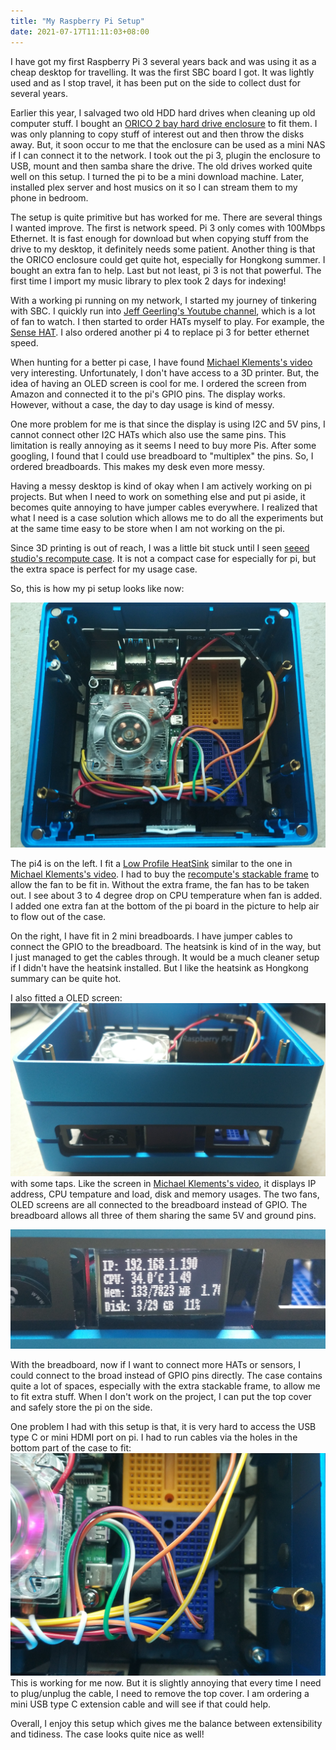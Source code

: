 ```yaml
---
title: "My Raspberry Pi Setup"
date: 2021-07-17T11:11:03+08:00
---
```


I have got my first Raspberry Pi 3 several years back and was using it as a cheap desktop for travelling. It was the first SBC board I got. It was lightly used and as I stop travel, it has been put on the side to collect dust for several years.

Earlier this year, I salvaged two old HDD hard drives when cleaning up old computer stuff. I bought an [ORICO 2 bay hard drive enclosure](https://www.amazon.com/ORICO-Bay-Hard-Drive-Enclosure/dp/B0734CZSXL/ref=sr_1_6) to fit them. I was only planning to copy stuff of interest out and then throw the disks away. But, it soon occur to me that the enclosure can be used as a mini NAS if I can connect it to the network. I took out the pi 3, plugin the enclosure to USB, mount and then samba share the drive. The old drives worked quite well on this setup. I turned the pi to be a mini download machine. Later, installed plex server and host musics on it so I can stream them to my phone in bedroom. 

The setup is quite primitive but has worked for me. There are several things I wanted improve. The first is network speed. Pi 3 only comes with 100Mbps Ethernet. It is fast enough for download but when copying stuff from the drive to my desktop, it definitely needs some patient. Another thing is that the ORICO enclosure could get quite hot, especially for Hongkong summer. I bought an extra fan to help. Last but not least, pi 3 is not that powerful. The first time I import my music library to plex took 2 days for indexing!

With a working pi running on my network, I started my journey of tinkering with SBC. I quickly run into [Jeff Geerling's Youtube channel](https://www.youtube.com/user/geerlingguy), which is a lot of fan to watch. I then started to order HATs myself to play. For example, the [Sense HAT](https://www.amazon.com/RASPBERRY-PI-RASPBERRYPI-SENSEHAT-Raspberry-Orientation-Temperature/dp/B014HDG74S/ref=sr_1_1). I also ordered another pi 4 to replace pi 3 for better ethernet speed.

When hunting for a better pi case, I have found [Michael Klements's video](https://www.youtube.com/watch?v=9sb_zuHGmY4&t=24s&ab_channel=MichaelKlements) very interesting. Unfortunately, I don't have access to a 3D printer. But, the idea of having an OLED screen is cool for me. I ordered the screen from Amazon and connected it to the pi's GPIO pins. The display works. However, without a case, the day to day usage is kind of messy.

One more problem for me is that since the display is using I2C and 5V pins, I cannot connect other I2C HATs which also use the same pins. This limitation is really annoying as it seems I need to buy more Pis. After some googling, I found that I could use breadboard to "multiplex" the pins. So, I ordered breadboards. This makes my desk even more messy.

Having a messy desktop is kind of okay when I am actively working on pi projects. But when I need to work on something else and put pi aside, it becomes quite annoying to have jumper cables everywhere. I realized that what I need is a case solution which allows me to do all the experiments but at the same time easy to be store when I am not working on the pi.

Since 3D printing is out of reach, I was a little bit stuck until I seen [seeed studio's recompute case](https://www.amazon.com/re_Computer-Stackable-Compatible-ODYSSEY-X86J4105-BeagleBone/dp/B08CZRXY2Z/ref=pd_rhf_ee_p_img_8). It is not a compact case for especially for pi, but the extra space is perfect for my usage case.

So, this is how my pi setup looks like now:

![Pi](/pi-custom/pi.jpg)

The pi4 is on the left. I fit a [Low Profile HeatSink](https://www.amazon.com/GeeekPi-Raspberry-Low-Profile-Cooling-Heatsink/dp/B07ZV1LLWK/ref=sr_1_3) similar to the one in [Michael Klements's video](https://www.youtube.com/watch?v=9sb_zuHGmY4&t=24s&ab_channel=MichaelKlements). I had to buy the [recompute's stackable frame](https://www.amazon.com/dp/B08HZ1YM72?psc=1&ref=ppx_yo2_dt_b_product_details) to allow the fan to be fit in. Without the extra frame, the fan has to be taken out. I see about 3 to 4 degree drop on CPU temperature when fan is added. I added one extra fan at the bottom of the pi board in the picture to help air to flow out of the case.

On the right, I have fit in 2 mini breadboards. I have jumper cables to connect the GPIO to the breadboard. The heatsink is kind of in the way, but I just managed to get the cables through. It would be a much cleaner setup if I didn't have the heatsink installed. But I like the heatsink as Hongkong summary can be quite hot.

I also fitted a OLED screen:
![Screen](/pi-custom/screen.jpg)
with some taps. Like the screen in  [Michael Klements's video](https://www.youtube.com/watch?v=9sb_zuHGmY4&t=24s&ab_channel=MichaelKlements), it displays IP address, CPU tempature and load, disk and memory usages. The two fans, OLED screens are all connected to the breadboard instead of GPIO. The breadboard allows all three of them sharing the same 5V and ground pins. 

![Screen On](/pi-custom/screen_on.jpg)

With the breadboard, now if I want to connect more HATs or sensors, I could connect to the broad instead of GPIO pins directly. The case contains quite a lot of spaces, especially with the extra stackable frame, to allow me to fit extra stuff. When I don't work on the project, I can put the top cover and safely store the pi on the side. 

One problem I had with this setup is that, it is very hard to access the USB type C or mini HDMI port on pi. I had to run cables via the holes in the bottom part of the case to fit:
![Power](/pi-custom/power.jpg)
This is working for me now. But it is slightly annoying that every time I need to plug/unplug the cable, I need to remove the top cover. I am ordering a mini USB type C extension cable and will see if that could help.

Overall, I enjoy this setup which gives me the balance between extensibility and tidiness. The case looks quite nice as well!
